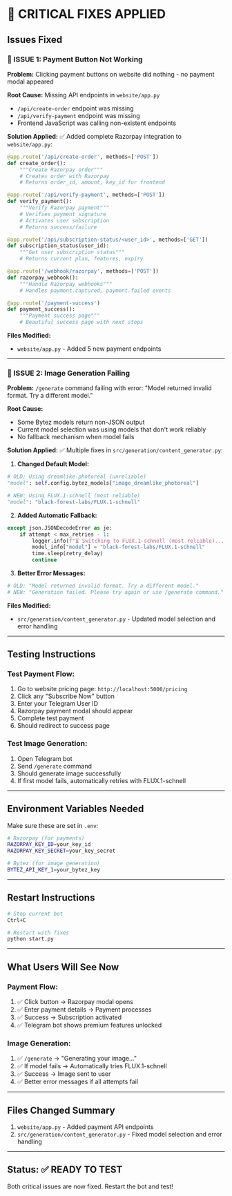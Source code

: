 # 🔧 CRITICAL FIXES APPLIED

## Issues Fixed

### 🔴 ISSUE 1: Payment Button Not Working
**Problem:** Clicking payment buttons on website did nothing - no payment modal appeared

**Root Cause:** Missing API endpoints in `website/app.py`
- `/api/create-order` endpoint was missing
- `/api/verify-payment` endpoint was missing
- Frontend JavaScript was calling non-existent endpoints

**Solution Applied:**
✅ Added complete Razorpay integration to `website/app.py`:

```python
@app.route('/api/create-order', methods=['POST'])
def create_order():
    """Create Razorpay order"""
    # Creates order with Razorpay
    # Returns order_id, amount, key_id for frontend

@app.route('/api/verify-payment', methods=['POST'])
def verify_payment():
    """Verify Razorpay payment"""
    # Verifies payment signature
    # Activates user subscription
    # Returns success/failure

@app.route('/api/subscription-status/<user_id>', methods=['GET'])
def subscription_status(user_id):
    """Get user subscription status"""
    # Returns current plan, features, expiry

@app.route('/webhook/razorpay', methods=['POST'])
def razorpay_webhook():
    """Handle Razorpay webhooks"""
    # Handles payment.captured, payment.failed events

@app.route('/payment-success')
def payment_success():
    """Payment success page"""
    # Beautiful success page with next steps
```

**Files Modified:**
- `website/app.py` - Added 5 new payment endpoints

---

### 🔴 ISSUE 2: Image Generation Failing
**Problem:** `/generate` command failing with error: "Model returned invalid format. Try a different model."

**Root Cause:** 
- Some Bytez models return non-JSON output
- Current model selection was using models that don't work reliably
- No fallback mechanism when model fails

**Solution Applied:**
✅ Multiple fixes in `src/generation/content_generator.py`:

1. **Changed Default Model:**
```python
# OLD: Using dreamlike-photoreal (unreliable)
"model": self.config.bytez_models["image_dreamlike_photoreal"]

# NEW: Using FLUX.1-schnell (most reliable)
"model": "black-forest-labs/FLUX.1-schnell"
```

2. **Added Automatic Fallback:**
```python
except json.JSONDecodeError as je:
    if attempt < max_retries - 1:
        logger.info(f"⏳ Switching to FLUX.1-schnell (most reliable)...")
        model_info["model"] = "black-forest-labs/FLUX.1-schnell"
        time.sleep(retry_delay)
        continue
```

3. **Better Error Messages:**
```python
# OLD: "Model returned invalid format. Try a different model."
# NEW: "Generation failed. Please try again or use /generate command."
```

**Files Modified:**
- `src/generation/content_generator.py` - Updated model selection and error handling

---

## Testing Instructions

### Test Payment Flow:
1. Go to website pricing page: `http://localhost:5000/pricing`
2. Click any "Subscribe Now" button
3. Enter your Telegram User ID
4. Razorpay payment modal should appear
5. Complete test payment
6. Should redirect to success page

### Test Image Generation:
1. Open Telegram bot
2. Send `/generate` command
3. Should generate image successfully
4. If first model fails, automatically retries with FLUX.1-schnell

---

## Environment Variables Needed

Make sure these are set in `.env`:

```bash
# Razorpay (for payments)
RAZORPAY_KEY_ID=your_key_id
RAZORPAY_KEY_SECRET=your_key_secret

# Bytez (for image generation)
BYTEZ_API_KEY_1=your_bytez_key
```

---

## Restart Instructions

```bash
# Stop current bot
Ctrl+C

# Restart with fixes
python start.py
```

---

## What Users Will See Now

### Payment Flow:
1. ✅ Click button → Razorpay modal opens
2. ✅ Enter payment details → Payment processes
3. ✅ Success → Subscription activated
4. ✅ Telegram bot shows premium features unlocked

### Image Generation:
1. ✅ `/generate` → "Generating your image..."
2. ✅ If model fails → Automatically tries FLUX.1-schnell
3. ✅ Success → Image sent to user
4. ✅ Better error messages if all attempts fail

---

## Files Changed Summary

1. `website/app.py` - Added payment API endpoints
2. `src/generation/content_generator.py` - Fixed model selection and error handling

---

## Status: ✅ READY TO TEST

Both critical issues are now fixed. Restart the bot and test!
